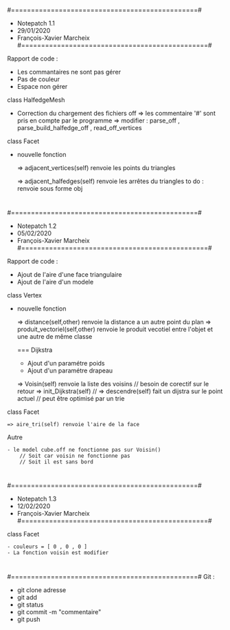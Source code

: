 #===============================================#
- Notepatch 1.1
- 29/01/2020
- François-Xavier Marcheix
#===============================================#

 Rapport de code :

- Les commantaires ne sont pas gérer
- Pas de couleur
- Espace non gérer

 class HalfedgeMesh

- Correction du chargement des fichiers off
	=> les commentaire '#' sont pris en compte par le programme
	=> modifier : parse_off , parse_build_halfedge_off , read_off_vertices


 class Facet

- nouvelle fonction 

	=> adjacent_vertices(self) renvoie les points du triangles

	=> adjacent_halfedges(self) renvoie les arrêtes du triangles
		to do : renvoie sous forme obj
#
#===============================================#
- Notepatch 1.2
- 05/02/2020
- François-Xavier Marcheix
#===============================================#

 Rapport de code :

- Ajout de l'aire d'une face triangulaire
- Ajout de l'aire d'un modele


 class Vertex

- nouvelle fonction 

	=> distance(self,other) renvoie la distance a un autre point du plan
	=> produit_vectoriel(self,other) renvoie le produit vecotiel entre l'objet et une autre de même classe
	
	=== Dijkstra

	- Ajout d'un paramétre poids
	- Ajout d'un paramétre drapeau 

	=> Voisin(self) renvoie la liste des voisins 
		// besoin de corectif sur le retour
	=> init_Dijkstra(self)
		// 
	=> descendre(self) fait un dijstra sur le point actuel
		// peut être optimisé par un trie

 class Facet

	=> aire_tri(self) renvoie l'aire de la face

 Autre 

	- le model cube.off ne fonctionne pas sur Voisin()
		// Soit car voisin ne fonctionne pas
		// Soit il est sans bord
#
#===============================================#
- Notepatch 1.3
- 12/02/2020
- François-Xavier Marcheix
#===============================================#

 class Facet

	- couleurs = [ 0 , 0 , 0 ]
	- La fonction voisin est modifier

#
#===============================================#
Git :

- git clone adresse
- git add
- git status
- git commit -m "commentaire"
- git push
